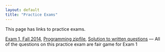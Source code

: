 ```yaml
---
layout: default
title: "Practice Exams"
---
```


This page has links to practice exams.

[Exam 1, Fall 2014](cs201-fall2014-exam1.pdf), [Programming zipfile](CS201_Exam01.zip), [Solution to written questions](cs201-fall2014-exam1.pdf) &mdash; All of the questions on this practice exam are fair game for Exam 1
